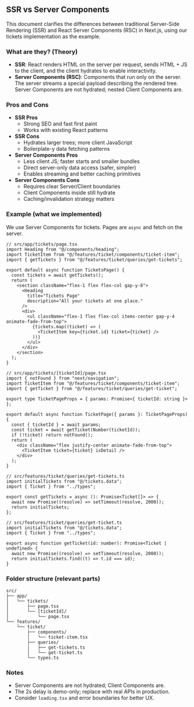 ## SSR vs Server Components

This document clarifies the differences between traditional Server-Side Rendering (SSR) and React Server Components (RSC) in Next.js, using our tickets implementation as the example.

### What are they? (Theory)

- **SSR**: React renders HTML on the server per request, sends HTML + JS to the client, and the client hydrates to enable interactivity.
- **Server Components (RSC)**: Components that run only on the server. The server streams a special payload describing the rendered tree. Server Components are not hydrated; nested Client Components are.

### Pros and Cons

- **SSR Pros**
  - Strong SEO and fast first paint
  - Works with existing React patterns
- **SSR Cons**
  - Hydrates larger trees; more client JavaScript
  - Boilerplate-y data fetching patterns
- **Server Components Pros**
  - Less client JS; faster starts and smaller bundles
  - Direct server-only data access (safer, simpler)
  - Enables streaming and better caching primitives
- **Server Components Cons**
  - Requires clear Server/Client boundaries
  - Client Components inside still hydrate
  - Caching/invalidation strategy matters

### Example (what we implemented)

We use Server Components for tickets. Pages are `async` and fetch on the server.

```tsx
// src/app/tickets/page.tsx
import Heading from "@/components/heading";
import TicketItem from "@/features/ticket/components/ticket-item";
import { getTickets } from "@/features/ticket/queries/get-tickets";

export default async function TicketsPage() {
  const tickets = await getTickets();
  return (
    <section className="flex-1 flex flex-col gap-y-8">
      <Heading
        title="Tickets Page"
        description="All your tickets at one place."
      />
      <div>
        <ul className="flex-1 flex flex-col items-center gap-y-4 animate-fade-from-top">
          {tickets.map((ticket) => (
            <TicketItem key={ticket.id} ticket={ticket} />
          ))}
        </ul>
      </div>
    </section>
  );
}
```

```tsx
// src/app/tickets/[ticketId]/page.tsx
import { notFound } from "next/navigation";
import TicketItem from "@/features/ticket/components/ticket-item";
import { getTicket } from "@/features/ticket/queries/get-ticket";

export type TicketPageProps = { params: Promise<{ ticketId: string }> };

export default async function TicketPage({ params }: TicketPageProps) {
  const { ticketId } = await params;
  const ticket = await getTicket(Number(ticketId));
  if (!ticket) return notFound();
  return (
    <div className="flex justify-center animate-fade-from-top">
      <TicketItem ticket={ticket} isDetail />
    </div>
  );
}
```

```tsx
// src/features/ticket/queries/get-tickets.ts
import initialTickets from "@/tickets.data";
import { Ticket } from "../types";

export const getTickets = async (): Promise<Ticket[]> => {
  await new Promise((resolve) => setTimeout(resolve, 2000));
  return initialTickets;
};
```

```tsx
// src/features/ticket/queries/get-ticket.ts
import initialTickets from "@/tickets.data";
import { Ticket } from "../types";

export async function getTicket(id: number): Promise<Ticket | undefined> {
  await new Promise((resolve) => setTimeout(resolve, 2000));
  return initialTickets.find((t) => t.id === id);
}
```

### Folder structure (relevant parts)

```
src/
├── app/
│   └── tickets/
│       ├── page.tsx
│       └── [ticketId]/
│           └── page.tsx
└── features/
    └── ticket/
        ├── components/
        │   └── ticket-item.tsx
        ├── queries/
        │   ├── get-tickets.ts
        │   └── get-ticket.ts
        └── types.ts
```

### Notes

- Server Components are not hydrated; Client Components are.
- The 2s delay is demo-only; replace with real APIs in production.
- Consider `loading.tsx` and error boundaries for better UX.
